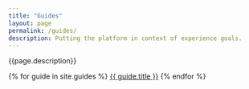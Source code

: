 ```yaml
---
title: "Guides"
layout: page
permalink: /guides/
description: Putting the platform in context of experience goals.
---
```

<p>{{page.description}}</p>
<div class="outcome-group">
{% for guide in site.guides %}
    <a href="{{guide.url}}">{{ guide.title }}</a>
{% endfor %}
</div>